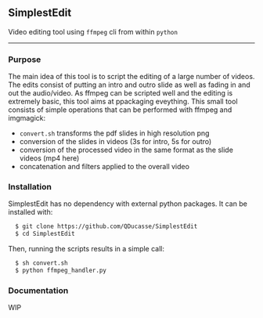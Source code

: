 ## SimplestEdit

Video editing tool using `ffmpeg` cli from within `python`

---

### Purpose

The main idea of this tool is to script the editing of a large number of videos. The edits consist of putting an intro and outro slide as well as fading in and out the audio/video. As ffmpeg can be scripted well and the editing is extremely basic, this tool aims at ppackaging eveything.
This small tool consists of simple operations that can be performed with ffmpeg and imgmagick:

- `convert.sh` transforms the pdf slides in high resolution png
- conversion of the slides in videos (3s for intro, 5s for outro)
- conversion of the processed video in the same format as the slide videos (mp4 here)
- concatenation and filters applied to the overall video

### Installation

SimplestEdit has no dependency with external python packages. It can be installed with:
```bash
  $ git clone https://github.com/QDucasse/SimplestEdit
  $ cd SimplestEdit
```

Then, running the scripts results in a simple call:

```bash
  $ sh convert.sh
  $ python ffmpeg_handler.py
```



### Documentation

WIP
